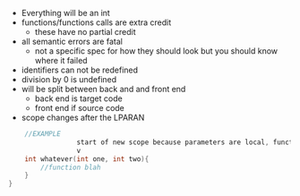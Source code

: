 + Everything will be an int
+ functions/functions calls are extra credit
    + these have no partial credit
+ all semantic errors are fatal
    + not a specific spec for how they should look but you should know where it failed
+ identifiers can not be redefined 
+ division by 0 is undefined
+ will be split between back and and front end
    + back end is target code
    + front end if source code
+ scope changes after the LPARAN
```C
    //EXAMPLE
                 start of new scope because parameters are local, function definitions are not
                 v
    int whatever(int one, int two){
        //function blah
    }
}
```
